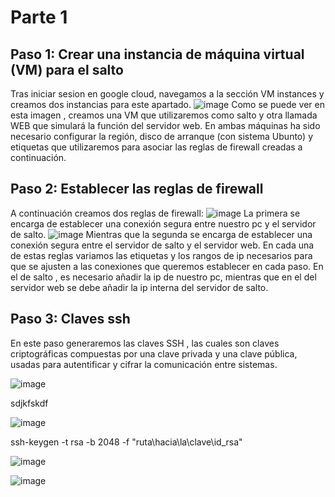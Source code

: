 # Parte 1
## Paso 1: Crear una instancia de máquina virtual (VM) para el salto
Tras iniciar sesion en google cloud, navegamos a la sección VM instances y creamos dos instancias para este apartado. 
![image](https://github.com/Waterclau/ASR/assets/91564866/9ff77c1e-7caa-426e-9a92-57ef91115af5)
Como se puede ver en esta imagen , creamos una VM que utilizaremos como salto y otra llamada WEB que simulará la función del servidor web. 
En ambas máquinas ha sido necesario configurar la región, disco de arranque (con sistema Ubunto) y etiquetas que utilizaremos para asociar las reglas de firewall creadas a continuación.

##  Paso 2: Establecer las reglas de firewall
A continuación creamos dos reglas de firewall:
![image](https://github.com/Waterclau/ASR/assets/91564866/b4a830f5-7b37-4e41-864e-931ba765523e)
La primera se encarga de establecer una conexión segura entre nuestro pc y el servidor de salto.
![image](https://github.com/Waterclau/ASR/assets/91564866/7de02703-4165-498c-bb2c-0c682257e60a)
Mientras que la segunda se encarga de establecer una conexión segura entre el servidor de salto y el servidor web.
En cada una de estas reglas variamos las etiquetas y los rangos de ip necesarios para que se ajusten a las conexiones que queremos establecer en cada paso. 
En el de salto , es necesario añadir la ip de nuestro pc, mientras que en el del servidor web se debe añadir la ip interna del servidor de salto.

## Paso 3: Claves ssh

En este paso generaremos las claves SSH , las cuales son claves criptográficas compuestas por una clave privada y una clave pública, usadas para autentificar y cifrar la comunicación entre sistemas.

![image](https://github.com/Waterclau/ASR/assets/91564866/81cb7734-75fb-46c7-9146-6ef86a1ea739)

sdjkfskdf

![image](https://github.com/Waterclau/ASR/assets/91564866/41eded52-8abe-43e1-9b96-867ce7ab0eb1)



ssh-keygen -t rsa -b 2048 -f "ruta\hacia\la\clave\id_rsa"


![image](https://github.com/Waterclau/ASR/assets/91564866/d73ee061-fddb-431f-98a1-b08a9405e5a7)

![image](https://github.com/Waterclau/ASR/assets/91564866/c674a5fe-f05d-463d-9fbe-05eaabce6766)

